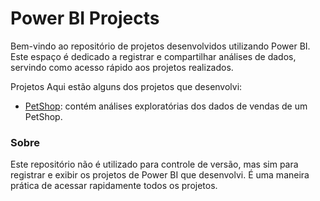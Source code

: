 # Power BI Projects

Bem-vindo ao repositório de projetos desenvolvidos utilizando Power BI. Este espaço é dedicado a registrar e compartilhar análises de dados, servindo como acesso rápido aos projetos realizados.

Projetos
Aqui estão alguns dos projetos que desenvolvi:

- [PetShop](https://app.powerbi.com/view?r=eyJrIjoiZjBiMmNmZmItZTE2OS00MjIyLTg5NTAtMzQ5NDE4MDlmYjFiIiwidCI6ImQ0MzZlNDhmLTdhZGItNDQ0NS05OWFlLTQ4NjUwZjM2NmVmYyJ9): contém análises exploratórias dos dados de vendas de um PetShop.


### Sobre
Este repositório não é utilizado para controle de versão, mas sim para registrar e exibir os projetos de Power BI que desenvolvi. É uma maneira prática de acessar rapidamente todos os projetos.